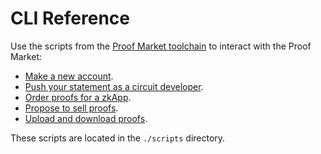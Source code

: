 # CLI Reference

Use the scripts from the [Proof Market toolchain](https://github.com/NilFoundation/proof-market-toolchain) to interact with the Proof Market:

* [Make a new account](user.md).
* [Push your statement as a circuit developer](statement.md).
* [Order proofs for a zkApp](ask.md).
* [Propose to sell proofs](bid.md).
* [Upload and download proofs](proof.md).

These scripts are located in the `./scripts` directory.
